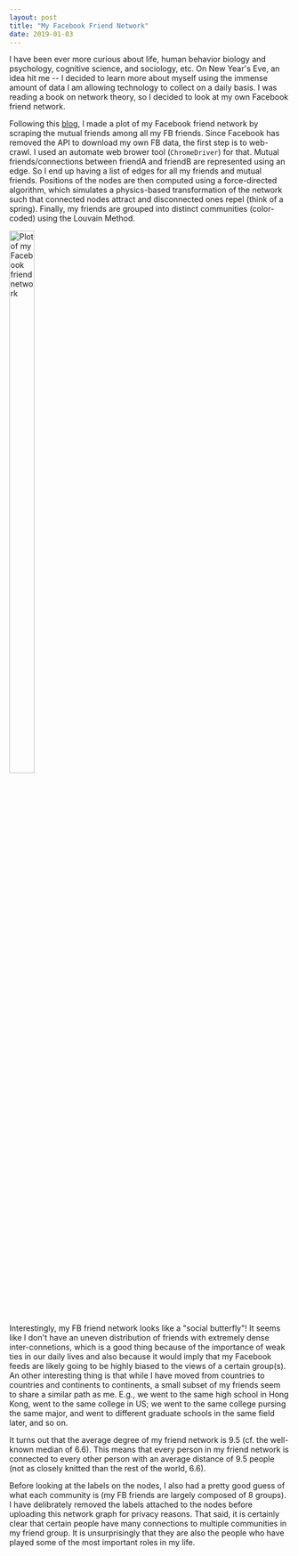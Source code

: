 ```yaml
---
layout: post
title: "My Facebook Friend Network"
date: 2019-01-03
---
```


I have been ever more curious about life, human behavior biology and psychology, cognitive science, and sociology, etc. On New Year's Eve, an idea hit me -- I decided to learn more about myself using the immense amount of data I am allowing technology to collect on a daily basis. I was reading a book on network theory, so I decided to look at my own Facebook friend network.

Following this [blog](https://ndres.me/post/facebook-graph-network/), I made a plot of my Facebook friend network by scraping the mutual friends among all my FB friends. Since Facebook has removed the API to download my own FB data, the first step is to web-crawl. I used an automate web brower tool (`ChromeDriver`) for that. Mutual friends/connections between friendA and friendB are represented using an edge. So I end up having a list of edges for all my friends and mutual friends. Positions of the nodes are then computed using a force-directed algorithm, which simulates a physics-based transformation of the network such that connected nodes attract and disconnected ones repel (think of a spring). Finally, my friends are grouped into distinct communities (color-coded) using the Louvain Method.

<!-- ![Plot of my Facebook friend network]({{ site.url }}/projects/assets/myfriends_nolabel.png) -->
<img src="{{ site.url }}/projects/assets/myfriends_nolabel.png" alt="Plot of my Facebook friend network" width="30%" height="50%">

Interestingly, my FB friend network looks like a "social butterfly"! It seems like I don't have an uneven distribution of friends with extremely dense inter-connetions, which is a good thing because of the importance of weak ties in our daily lives and also because it would imply that my Facebook feeds are likely going to be highly biased to the views of a certain group(s). An other interesting thing is that while I have moved from countries to countries and continents to continents, a small subset of my friends seem to share a similar path as me. E.g., we went to the same high school in Hong Kong, went to the same college in US; we went to the same college pursing the same major, and went to different graduate schools in the same field later, and so on.

It turns out that the average degree of my friend network is 9.5 (cf. the well-known median of 6.6). This means that every person in my friend network is connected to every other person with an average distance of 9.5 people (not as closely knitted than the rest of the world, 6.6). 

Before looking at the labels on the nodes, I also had a pretty good guess of what each community is (my FB friends are largely composed of 8 groups). I have delibrately removed the labels attached to the nodes before uploading this network graph for privacy reasons. That said, it is certainly clear that certain people have many connections to multiple communities in my friend group. It is unsurprisingly that they are also the people who have played some of the most important roles in my life.



